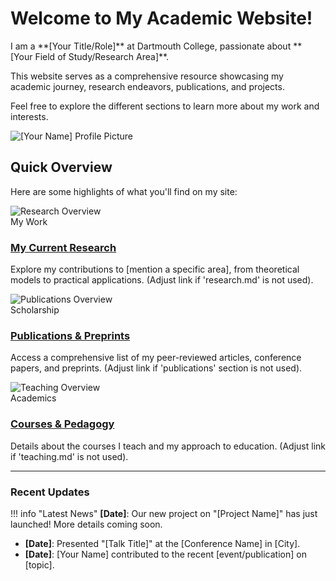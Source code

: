 # Welcome to My Academic Website!

<div class="admonition hero-intro">
    <div class="hero-text">
        <p>I am a **[Your Title/Role]** at Dartmouth College, passionate about **[Your Field of Study/Research Area]**.</p>
        <p>This website serves as a comprehensive resource showcasing my academic journey, research endeavors, publications, and projects.</p>
        <p>Feel free to explore the different sections to learn more about my work and interests.</p>
    </div>
    <div class="hero-image">
        <img src="assets/images/your_profile_picture.jpg" alt="[Your Name] Profile Picture">
    </div>
</div>

## Quick Overview

Here are some highlights of what you'll find on my site:

<div class="card-grid">
    <div class="card">
        <img src="assets/images/placeholder_research.jpg" class="card-img" alt="Research Overview">
        <div class="card-body">
            <span class="card-label">My Work</span>
            <h3 class="card-title"><a href="research.md">My Current Research</a></h3>
            <p>Explore my contributions to [mention a specific area], from theoretical models to practical applications. (Adjust link if 'research.md' is not used).</p>
        </div>
    </div>
    <div class="card">
        <img src="assets/images/placeholder_publication.jpg" class="card-img" alt="Publications Overview">
        <div class="card-body">
            <span class="card-label">Scholarship</span>
            <h3 class="card-title"><a href="publications/">Publications & Preprints</a></h3>
            <p>Access a comprehensive list of my peer-reviewed articles, conference papers, and preprints. (Adjust link if 'publications' section is not used).</p>
        </div>
    </div>
    <div class="card">
        <img src="assets/images/placeholder_teaching.jpg" class="card-img" alt="Teaching Overview">
        <div class="card-body">
            <span class="card-label">Academics</span>
            <h3 class="card-title"><a href="teaching.md">Courses & Pedagogy</a></h3>
            <p>Details about the courses I teach and my approach to education. (Adjust link if 'teaching.md' is not used).</p>
        </div>
    </div>
</div>

---

### Recent Updates

!!! info "Latest News"
**[Date]**: Our new project on "[Project Name]" has just launched! More details coming soon.

* **[Date]**: Presented "[Talk Title]" at the [Conference Name] in [City].
* **[Date]**: [Your Name] contributed to the recent [event/publication] on [topic].